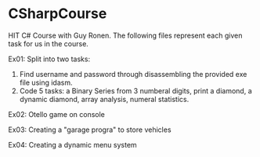 # CSharpCourse
HIT C# Course with Guy Ronen. The following files represent each given task for us in the course.

Ex01: Split into two tasks:
1. Find username and password through disassembling the provided exe file using idasm. 
2. Code 5 tasks: a Binary Series from 3 numberal digits, print a diamond, a dynamic diamond, array analysis, numeral statistics.

Ex02: Otello game on console

Ex03: Creating a "garage progra" to store vehicles

Ex04: Creating a dynamic menu system
